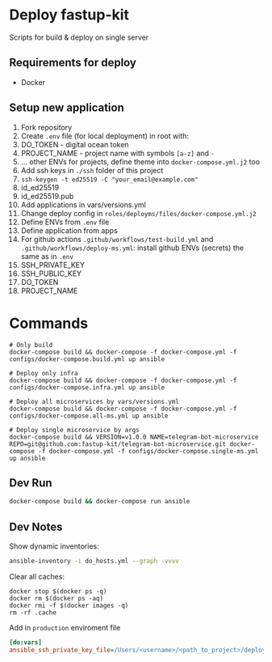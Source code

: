 # Deploy fastup-kit

Scripts for build & deploy on single server

## Requirements for deploy
* Docker

## Setup new application
1. Fork repository
2. Create `.env` file (for local deployment) in root with:
  1. DO_TOKEN - digital ocean token
  2. PROJECT_NAME - project name with symbols `[a-z]` and `-`
  3. ... other ENVs for projects, define theme into `docker-compose.yml.j2` too
3. Add ssh keys in `./ssh` folder of this project
  1. `ssh-keygen -t ed25519 -C "your_email@example.com"`
  2. id_ed25519
  3. id_ed25519.pub
4. Add applications in vars/versions.yml
5. Change deploy config in `roles/deployms/files/docker-compose.yml.j2`
  1. Define ENVs from `.env` file
  2. Define application from apps
6. For github actions `.github/workflows/test-build.yml` and `.github/workflows/deploy-ms.yml`: install github ENVs (secrets) the same as in `.env`
  1. SSH_PRIVATE_KEY
  2. SSH_PUBLIC_KEY
  3. DO_TOKEN
  4. PROJECT_NAME

# Commands
```
# Only build
docker-compose build && docker-compose -f docker-compose.yml -f configs/docker-compose.build.yml up ansible

# Deploy only infra
docker-compose build && docker-compose -f docker-compose.yml -f configs/docker-compose.infra.yml up ansible

# Deploy all microservices by vars/versions.yml
docker-compose build && docker-compose -f docker-compose.yml -f configs/docker-compose.all-ms.yml up ansible

# Deploy single microservice by args
docker-compose build && VERSION=v1.0.0 NAME=telegram-bot-microservice REPO=git@github.com:fastup-kit/telegram-bot-microservice.git docker-compose -f docker-compose.yml -f configs/docker-compose.single-ms.yml up ansible
```

## Dev Run
```sh
docker-compose build && docker-compose run ansible
```

## Dev Notes
Show dynamic inventories:
```sh
ansible-inventory -i do_hosts.yml --graph -vvvv
```

Clear all caches:
```
docker stop $(docker ps -q)
docker rm $(docker ps -aq)
docker rmi -f $(docker images -q)
rm -rf .cache
```

Add in `production` enviroment file
```ini
[do:vars]
ansible_ssh_private_key_file=/Users/<username>/<path_to_project>/deploy/ssh/id_ed25519
```
